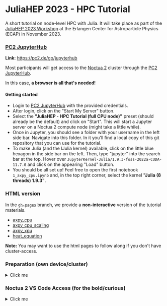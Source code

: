 # JuliaHEP 2023 - HPC Tutorial

A short tutorial on node-level HPC with Julia. It will take place as part of the [JuliaHEP 2023 Workshop](https://indico.cern.ch/event/1292759/) at the Erlangen Center for Astroparticle Physics (ECAP) in November 2023.

### [PC2 JupyterHub](https://jh.pc2.uni-paderborn.de/)

**Link:** https://pc2.de/go/jupyterhub

Most participants will get access to the [Noctua 2](https://pc2.uni-paderborn.de/hpc-services/available-systems/noctua2) cluster through the [PC2 JupyterHub](https://jh.pc2.uni-paderborn.de/hub/home).

In this case, **a browser is all that's needed!**

#### Getting started

* Login to [PC2 JupyterHub](https://pc2.de/go/jupyterhub) with the provided credentials.
* After login, click on the "Start My Server" button.
* Select the **"JuliaHEP - HPC Tutorial (full CPU node)"** preset (should already be the default) and click on "Start". This will start a Jupyter server on a Noctua 2 compute node (might take a little while).
* Once in Jupyter, you should see a folder with your username in the left side bar. Navigate into this folder. In it you'll find a local copy of this git repository that you can use for the tutorial.
* To make Julia (and the IJulia kernel) available, click on the little blue hexagon in the side bar on the left. Then, type "jupyter" into the search bar at the top. Hover over `JupyterKernel-Julia/1.9.3-foss-2022a-CUDA-11.7.0` and click on the appearing "Load" button.
* You should be all set up! Feel free to open the first notebook `1_axpy_cpu.ipynb` and, in the top right corner, select the kernel **"Julia (8 threads) 1.9.3"**.

### HTML version

In the [`gh-pages`](https://github.com/carstenbauer/juliahep-hpctutorial/tree/gh-pages/) branch, we provide a **non-interactive** version of the tutorial materials.

* [axpy_cpu](https://carstenbauer.github.io/juliahep-hpctutorial/1_axpy_cpu.html)
* [axpy_cpu_scaling](https://carstenbauer.github.io/juliahep-hpctutorial/2_axpy_cpu_scaling.html)
* [axpy_xpu](https://carstenbauer.github.io/juliahep-hpctutorial/3_axpy_xpu.html)
* [heat_equation](https://carstenbauer.github.io/juliahep-hpctutorial/4_heat_equation.html)

**Note:** You may want to use the html pages to follow along if you don't have cluster-access.

### Preparation (own device/cluster)
<details>
  <summary>Click me</summary>
  
Most participants will run the tutorial on the Noctua 2 cluster and **don't need to prepare anything**. However, if you want to/need to, this is what you should do.

* Install Julia (preferrably with [juliaup](https://github.com/JuliaLang/juliaup))
* Install [VS Code](https://code.visualstudio.com/) and the [Julia extension](https://marketplace.visualstudio.com/items?itemName=julialang.language-julia)
* Run the following script:

  ```bash
  git clone https://github.com/carstenbauer/juliahep-hpctutorial
  cd juliahep-hpctutorial
  julia setup.jl
  ```

**Note:** To be as self-contained as possible, the Julia environment for the tutorial is configured to use Julia's CUDA artifact(s) and not a potentially available local CUDA toolkit. For this reason, a few GB will be downloaded as part of the setup.

If you want to work **on a cluster** that you have access to, you also need to make sure to

* have the [Remote SSH Extension](https://marketplace.visualstudio.com/items?itemName=ms-vscode-remote.remote-ssh) installed
* have the Julia extension installed and working **on the cluster**

In particular the latter (most likely) requires you to set the `julia.exectuablePath` setting to point to a valid julia executable. If your cluster uses Lmod modules (which it almost certainly does), you might need to create a julia wrapper script similar to what is described [here](https://upb-pc2.atlassian.net/wiki/spaces/PC2DOK/pages/1903803/VS+Code+Remote+Usage#Julia-wrapper%3A-manual-approach-(not-recommended!)).
</details>

### Noctua 2 VS Code Access (for the bold/curious)
<details>
  <summary>Click me</summary>
  
If you want to dare to access a Noctua 2 **compute node** (not just a login node!) with VS Code instead of via JupyterHub, this is what you should do:

* Put the following into your `.ssh/config` (if it doesn't exist, create it) and replace `<username>` with the username that you've received.
  
  ```
  # PC2 training jumphost (accessible from everywhere)
  Host pc2-training-jumphost
      HostName training.pc2.upb.de
      User <username>
  
  # Accessing Noctua2 via jumphost
  Host noctua2
      Hostname n2login2.ab2021.pc2.uni-paderborn.de
      User <username>
      ProxyJump pc2-training-jumphost
  
  # Accessing compute nodes with VS Code directly
  Host n2gpu* n2cn*
      HostName %h
      ProxyJump noctua2
      User <username>
  ```

* Open a regular terminal and `ssh noctua2`.
* Once there, request an interactive session on a compute node: `srun -A hpc-lco-usrtr -N 1 --exclusive -p normal -t 1:00:00 --pty bash`
* Once you have it, copy the name of the compute node (e.g. `n2cn0164`).
* Open VS Code and use the `Remote SSH: Connect to Host` feature to connect to the compute node (paste the node name in the popup window and confirm with enter)
* Once you are on the compute node, make sure to install the Julia Extension (via the left side bar).
* Once you have the Extension, set the `julia.executablePath` setting to point to: `/opt/software/pc2/julia/julia_vscode`.
* That's it! You should be good to go!
</details>
